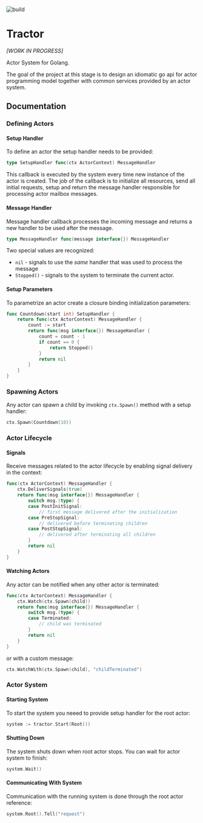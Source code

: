 ![build](https://github.com/mikea/tractor/workflows/Go/badge.svg)

# Tractor

*[WORK IN PROGRESS]*

Actor System for Golang.

The goal of the project at this stage is to design an idiomatic go api for actor programming model together with common
services provided by an actor system.

## Documentation

### Defining Actors

#### Setup Handler

To define an actor the setup handler needs to be provided:

```go
type SetupHandler func(ctx ActorContext) MessageHandler
```

This callback is executed by the system every time new instance of the actor is created. The job of the callback is to
initialize all resources, send all initial requests, setup and return the message handler responsible for processing
actor mailbox messages.

#### Message Handler

Message handler callback processes the incoming message and returns a new handler to be used after the message.

```go
type MessageHandler func(message interface{}) MessageHandler
``` 

Two special values are recognized:

- `nil` - signals to use the *same* handler that was used to process the message
- `Stopped()` - signals to the system to terminate the current actor.

#### Setup Parameters

To parametrize an actor create a closure binding initialization parameters:

```go
func Countdown(start int) SetupHandler {
	return func(ctx ActorContext) MessageHandler {
		count := start
		return func(msg interface{}) MessageHandler {
			count = count - 1
			if count == 0 {
				return Stopped()
			}
			return nil
		}
	}
}
```

### Spawning Actors

Any actor can spawn a child by invoking `ctx.Spawn()` method with a setup handler:

```go
ctx.Spawn(Countdown(10))
``` 

### Actor Lifecycle

#### Signals

Receive messages related to the actor lifecycle by enabling signal delivery in the context:

```go
func(ctx ActorContext) MessageHandler {
    ctx.DeliverSignals(true)
    return func(msg interface{}) MessageHandler {
        switch msg.(type) {
        case PostInitSignal:
            // first message delivered after the initialization
        case PreStopSignal:
        	// delivered before terminating children
        case PostStopSignal:
            // delivered after terminating all children
        }
        return nil
    }
}
```

#### Watching Actors

Any actor can be notified when any other actor is terminated:

```go
func(ctx ActorContext) MessageHandler {
    ctx.Watch(ctx.Spawn(child))
    return func(msg interface{}) MessageHandler {
        switch msg.(type) {
        case Terminated:
        	// child was terminated
        }
        return nil
    }
}
```

or with a custom message:

```go
ctx.WatchWith(ctx.Spawn(child), "childTerminated")
```

### Actor System

#### Starting System

To start the system you neeed to provide setup handler for the root actor:

```go
system := tractor.Start(Root())
```

#### Shutting Down

The system shuts down when root actor stops. You can wait for actor system to finish:

```go
system.Wait()
```

#### Communicating With System

Communication with the running system is done through the root actor reference:

```go
system.Root().Tell("request")
```